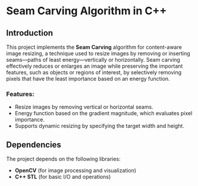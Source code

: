 # Seam Carving Algorithm in C++

## Introduction
This project implements the **Seam Carving** algorithm for content-aware image resizing, a technique used to resize images by removing or inserting seams—paths of least energy—vertically or horizontally. Seam carving effectively reduces or enlarges an image while preserving the important features, such as objects or regions of interest, by selectively removing pixels that have the least importance based on an energy function.

### Features:
- Resize images by removing vertical or horizontal seams.
- Energy function based on the gradient magnitude, which evaluates pixel importance.
- Supports dynamic resizing by specifying the target width and height.

## Dependencies
The project depends on the following libraries:
- **OpenCV** (for image processing and visualization)
- **C++ STL** (for basic I/O and operations)

